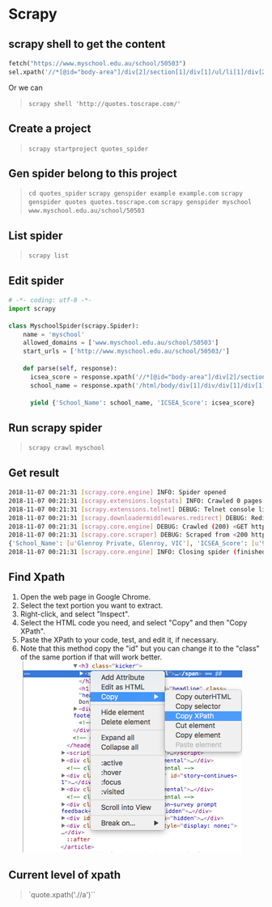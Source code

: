 # Scrapy

## scrapy shell to get the content

``` python
fetch("https://www.myschool.edu.au/school/50503")
sel.xpath('//*[@id="body-area"]/div[2]/section[1]/div[1]/ul/li[1]/div[2]').extract()
```

Or we can

> `scrapy shell 'http://quotes.toscrape.com/'`

## Create a project

> `scrapy startproject quotes_spider`

## Gen spider belong to this project

> `cd quotes_spider`
> `scrapy genspider example example.com`
> `scrapy genspider quotes quotes.toscrape.com`
> `scrapy genspider myschool www.myschool.edu.au/school/50503`

## List spider

> `scrapy list`

## Edit spider

```python
# -*- coding: utf-8 -*-
import scrapy

class MyschoolSpider(scrapy.Spider):
    name = 'myschool'
    allowed_domains = ['www.myschool.edu.au/school/50503']
    start_urls = ['http://www.myschool.edu.au/school/50503/']

    def parse(self, response):
      icsea_score = response.xpath('//*[@id="body-area"]/div[2]/section[1]/div[1]/ul/li[1]/div[2]/text()').extract()
      school_name = response.xpath('/html/body/div[1]/div/div[1]/div[1]/h1/text()').extract()

      yield {'School_Name': school_name, 'ICSEA_Score': icsea_score}
```

## Run scrapy spider

> `scrapy crawl myschool`

## Get result

```bash
2018-11-07 00:21:31 [scrapy.core.engine] INFO: Spider opened
2018-11-07 00:21:31 [scrapy.extensions.logstats] INFO: Crawled 0 pages (at 0 pages/min), scraped 0 items (at 0 items/min)
2018-11-07 00:21:31 [scrapy.extensions.telnet] DEBUG: Telnet console listening on 127.0.0.1:6023
2018-11-07 00:21:31 [scrapy.downloadermiddlewares.redirect] DEBUG: Redirecting (301) to <GET https://www.myschool.edu.au/school/50503/> from <GET http://www.myschool.edu.au/school/50503/>
2018-11-07 00:21:31 [scrapy.core.engine] DEBUG: Crawled (200) <GET https://www.myschool.edu.au/school/50503/> (referer: None)
2018-11-07 00:21:31 [scrapy.core.scraper] DEBUG: Scraped from <200 https://www.myschool.edu.au/school/50503/>
{'School_Name': [u'Glenroy Private, Glenroy, VIC'], 'ICSEA_Score': [u'929']}
2018-11-07 00:21:31 [scrapy.core.engine] INFO: Closing spider (finished)
```

## Find Xpath

1. Open the web page in Google Chrome.
2. Select the text portion you want to extract.
3. Right-click, and select "Inspect".
4. Select the HTML code you need, and select "Copy" and then "Copy XPath".
5. Paste the XPath to your code, test, and edit it, if necessary.
6. Note that this method copy the "id" but you can change it to the "class" of the same portion if that will work better.
![xpath](../images/scrapy/CopyXPath.png)


## Current level of xpath

> `quote.xpath('.//a')``
